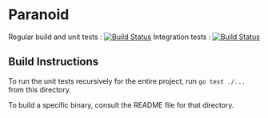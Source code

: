 Paranoid
========

Regular build and unit tests : 
[![Build Status](http://cpssd1-web.computing.dcu.ie/buildStatus/icon?job=Paranoid_P2P)](http://cpssd1-web.computing.dcu.ie/job/Paranoid_P2P/)
Integration tests :
[![Build Status](http://cpssd1-web.computing.dcu.ie/buildStatus/icon?job=Paranoid_P2P_Integration)](http://cpssd1-web.computing.dcu.ie/job/Paranoid_P2P_Integration/)

## Build Instructions ##

To run the unit tests recursively for the entire project, run `go test ./...` from this directory.

To build a specific binary, consult the README file for that directory.
